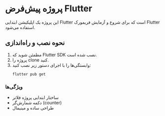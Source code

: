 # پروژه پیش‌فرض Flutter

این پروژه یک اپلیکیشن ابتدایی Flutter است که برای شروع و آزمایش فریمورک Flutter استفاده می‌شود.

## نحوه نصب و راه‌اندازی

1. مطمئن شوید که Flutter SDK نصب شده است.
2. پروژه را clone کنید.
3. وابستگی‌ها را با اجرای دستور زیر نصب کنید:
   ```bash
   flutter pub get

 ###  ویژگی‌ها
- ساختار ابتدایی پروژه فلاتر
- دکمه شمارش‌گر (counter)
- طراحی ساده و مینیمال
